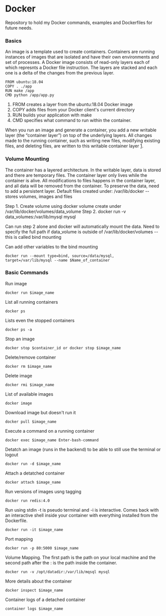 # Docker
Repository to hold my Docker commands, examples and Dockerfiles for future needs.

### Basics
An image is a template used to create containers.
Containers are running instances of images that are isolated and have their own environments and set of processes.
A Docker image consists of read-only layers each of which represnts a Docker file instruction. The layers are stacked and each one is a delta of the changes from the previous layer.

```
FROM ubuntu:18.04
COPY . ./app
RUN make /app
CMD python /app/app.py
```
1. FROM creates a layer from the ubuntu:18.04 Docker image
2. COPY adds files from your Docker client's current directory
3. RUN builds your application with make
4. CMD specifies what command to run within the container.

When you run an image and generate a container, you add a new writable layer (the “container layer”) on top of the underlying layers. All changes made to the running container, such as writing new files, modifying existing files, and deleting files, are written to this writable container layer [1].



### Volume Mounting

The container has a layered architecture.
In the writable layer, data is stored and there are temporary files.
The container layer only lives while the container is alive.
All modifications to files happens in the container layer, and all data will be removed from the container.
To preserve the data, need to add a persistent layer.
Default files created under: /var/lib/docker -- stores volumes, images and files

Step 1. Create volume using docker volume create under /var/lib/docker/volumes/data_volume
Step 2. docker run -v data_volumes:/var/lib/mysql mysql

Can run step 2 alone and docker will automatically mount the data.
Need to specify the full path if data_volume is outside of /var/lib/docker/volumes -- this is called bind mounting

Can add other variables to the bind mounting
```
docker run --mount type=bind, source=/data/mysql, target=/var/lib/mysql --name $Name_of_container
```

### Basic Commands

Run image
```
docker run $image_name
```
List all running containers
```
docker ps
```
Lists even the stopped containers
```
docker ps -a
```
Stop an image
```
docker stop $container_id or docker stop $image_name
```
Delete/remove container
```
docker rm $image_name
```
Delete image
```
docker rmi $image_name
```
List of available images
```
docker image
```
Download image but doesn't run it
```
docker pull $image_name
```
Execute a command on a running container
```
docker exec $image_name Enter-bash-command
```
Detatch an image (runs in the backend) to be able to still use the terminal or logout
```
docker run -d $image_name
```
Attach a detatched container
```
docker attach $image_name
```
Run versions of images usng tagging
```
docker run redis:4.0
```
Run using stdin -t is pseudo terminal and -i is interactive. Comes back with an interactive shell inside your container with everything installed from the Dockerfile.
```
docker run -it $image_name
```
Port mapping
```
docker run -p 80:5000 $image_name
```
Volume Mapping. The first path is the path on your local machine and the second path after the : is the path inside the container.
```
docker run -v /opt/datadir:/var/lib/mqsql mysql
```
More details about the container
```
docker inspect $image_name
```
Container logs of a detached container
```
container logs $image_name
```

[1]: https://docs.docker.com/develop/develop-images/dockerfile_best-practices/
